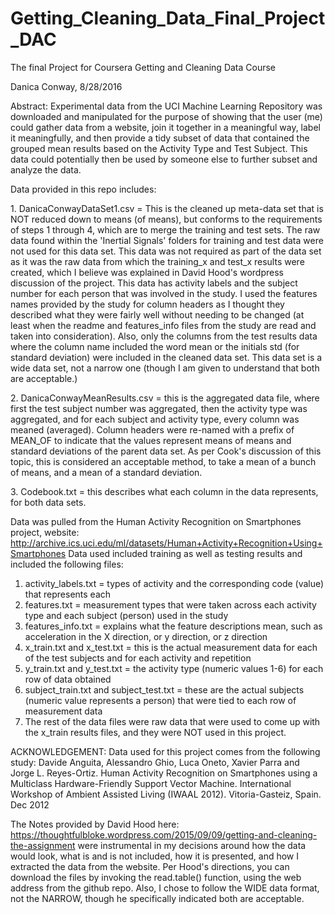 # Getting_Cleaning_Data_Final_Project_DAC
The final Project for Coursera Getting and Cleaning Data Course

Danica Conway, 8/28/2016

Abstract:
Experimental data from the UCI Machine Learning Repository was downloaded and manipulated for the purpose of showing that the user (me) could gather data from a website, join it together in a meaningful way, label it meaningfully, and then provide a tidy subset of data that contained the grouped mean results based on the Activity Type and Test Subject.  This data could potentially then be used by someone else to further subset and analyze the data.

Data provided in this repo includes:
<p>1. DanicaConwayDataSet1.csv = This is the cleaned up meta-data set that is NOT reduced down to means (of means), but conforms to the requirements of steps 1 through 4, which are to merge the training and test sets.  The raw data found within the 'Inertial Signals' folders for training and test data were not used for this data set.  This data was not required as part of the data set as it was the raw data from which the training_x and test_x results were created, which I believe was explained in David Hood's wordpress discussion of the project.  This data has activity labels and the subject number for each person that was involved in the study.  I used the features names provided by the study for column headers as I thought they described what they were fairly well without needing to be changed (at least when the readme and features_info files from the study are read and taken into consideration).  Also, only the columns from the test results data where the column name included the word mean or the initials std (for standard deviation) were included in the cleaned data set.  This data set is a wide data set, not a narrow one (though I am given to understand that both are acceptable.)</p>
<p>2. DanicaConwayMeanResults.csv = this is the aggregated data file, where first the test subject number was aggregated, then the activity type was aggregated, and for each subject and activity type, every column was meaned (averaged).  Column headers were re-named with a prefix of MEAN_OF to indicate that the values represent means of means and standard deviations of the parent data set.  As per Cook's discussion of this topic, this is considered an acceptable method, to take a mean of a bunch of means, and a mean of a standard deviation.</p>
<p>3. Codebook.txt = this describes what each column in the data represents, for both data sets.</p>


Data was pulled from the Human Activity Recognition on Smartphones project, website: http://archive.ics.uci.edu/ml/datasets/Human+Activity+Recognition+Using+Smartphones
Data used included training as well as testing results and included the following files:
1.  activity_labels.txt = types of activity and the corresponding code (value) that represents each
2.  features.txt = measurement types that were taken across each activity type and each subject (person) used in the study
3.  features_info.txt = explains what the feature descriptions mean, such as acceleration in the X direction, or y direction, or z direction
4.  x_train.txt and x_test.txt = this is the actual measurement data for each of the test subjects and for each activity and repetition
5.  y_train.txt and y_test.txt = the activity type (numeric values 1-6) for each row of data obtained
6.  subject_train.txt and subject_test.txt = these are the actual subjects (numeric value represents a person) that were tied to each row of measurement data
7.  The rest of the data files were raw data that were used to come up with the x_train results files, and they were NOT used in this project.








ACKNOWLEDGEMENT: Data used for this project comes from the following study: Davide Anguita, Alessandro Ghio, Luca Oneto, Xavier Parra and Jorge L. Reyes-Ortiz. Human Activity Recognition on Smartphones using a Multiclass Hardware-Friendly Support Vector Machine. International Workshop of Ambient Assisted Living (IWAAL 2012). Vitoria-Gasteiz, Spain. Dec 2012

The Notes provided by David Hood here: 
https://thoughtfulbloke.wordpress.com/2015/09/09/getting-and-cleaning-the-assignment
were instrumental in my decisions around how the data would look, what is and is not included, how it is presented, and how I extracted the data from the website.
Per Hood's directions, you can download the files by invoking the read.table() function, using the web address from the github repo.
Also, I chose to follow the WIDE data format, not the NARROW, though he specifically indicated both are acceptable.

